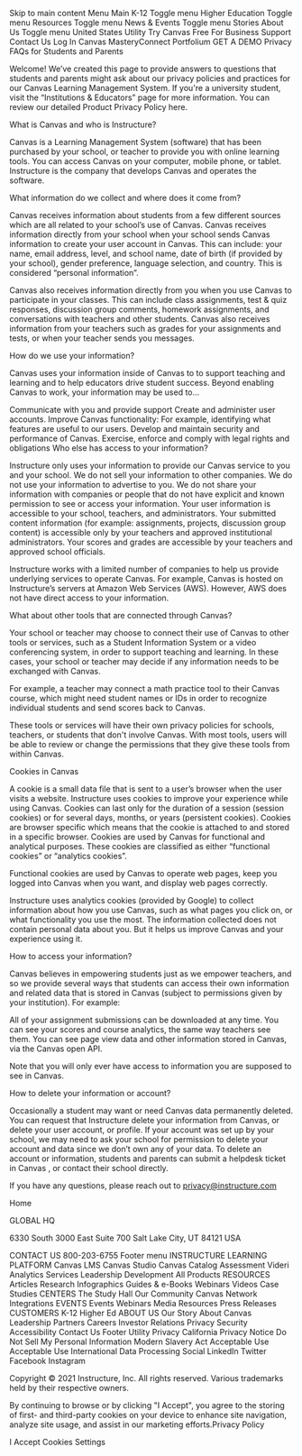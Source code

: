 Skip to main content
Menu
Main
K-12
Toggle menu
Higher Education
Toggle menu
Resources
Toggle menu
News & Events
Toggle menu
Stories
About Us
Toggle menu
United States
Utility
Try Canvas Free
For Business
Support
Contact Us
Log In
Canvas
MasteryConnect
Portfolium
GET A DEMO
Privacy FAQs for Students and Parents

Welcome! We’ve created this page to provide answers to questions that students and parents might ask about our privacy policies and practices for our Canvas Learning Management System. If you're a university student, visit the “Institutions & Educators” page for more information. You can review our detailed Product Privacy Policy here.

What is Canvas and who is Instructure?

Canvas is a Learning Management System (software) that has been purchased by your school, or teacher to provide you with online learning tools. You can access Canvas on your computer, mobile phone, or tablet. Instructure is the company that develops Canvas and operates the software.

What information do we collect and where does it come from?

Canvas receives information about students from a few different sources which are all related to your school’s use of Canvas. Canvas receives information directly from your school when your school sends Canvas information to create your user account in Canvas. This can include: your name, email address, level, and school name, date of birth (if provided by your school), gender preference, language selection, and country. This is considered “personal information”.

Canvas also receives information directly from you when you use Canvas to participate in your classes. This can include class assignments, test & quiz responses, discussion group comments, homework assignments, and conversations with teachers and other students. Canvas also receives information from your teachers such as grades for your assignments and tests, or when your teacher sends you messages.

How do we use your information?

Canvas uses your information inside of Canvas to to support teaching and learning and to help educators drive student success. Beyond enabling Canvas to work, your information may be used to...

Communicate with you and provide support
Create and administer user accounts.
Improve Canvas functionality: For example, identifying what features are useful to our users.
Develop and maintain security and performance of Canvas.
Exercise, enforce and comply with legal rights and obligations
Who else has access to your information?

Instructure only uses your information to provide our Canvas service to you and your school. We do not sell your information to other companies. We do not use your information to advertise to you. We do not share your information with companies or people that do not have explicit and known permission to see or access your information. Your user information is accessible to your school, teachers, and administrators. Your submitted content information (for example: assignments, projects, discussion group content) is accessible only by your teachers and approved institutional administrators. Your scores and grades are accessible by your teachers and approved school officials.

Instructure works with a limited number of companies to help us provide underlying services to operate Canvas. For example, Canvas is hosted on Instructure’s servers at Amazon Web Services (AWS). However, AWS does not have direct access to your information.

What about other tools that are connected through Canvas?

Your school or teacher may choose to connect their use of Canvas to other tools or services, such as a Student Information System or a video conferencing system, in order to support teaching and learning. In these cases, your school or teacher may decide if any information needs to be exchanged with Canvas.

For example, a teacher may connect a math practice tool to their Canvas course, which might need student names or IDs in order to recognize individual students and send scores back to Canvas.

These tools or services will have their own privacy policies for schools, teachers, or students that don't involve Canvas. With most tools, users will be able to review or change the permissions that they give these tools from within Canvas.

Cookies in Canvas

A cookie is a small data file that is sent to a user’s browser when the user visits a website. Instructure uses cookies to improve your experience while using Canvas. Cookies can last only for the duration of a session (session cookies) or for several days, months, or years (persistent cookies). Cookies are browser specific which means that the cookie is attached to and stored in a specific browser. Cookies are used by Canvas for functional and analytical purposes. These cookies are classified as either “functional cookies” or “analytics cookies”.

Functional cookies are used by Canvas to operate web pages, keep you logged into Canvas when you want, and display web pages correctly.

Instructure uses analytics cookies (provided by Google) to collect information about how you use Canvas, such as what pages you click on, or what functionality you use the most. The information collected does not contain personal data about you. But it helps us improve Canvas and your experience using it.

How to access your information?

Canvas believes in empowering students just as we empower teachers, and so we provide several ways that students can access their own information and related data that is stored in Canvas (subject to permissions given by your institution). For example:

All of your assignment submissions can be downloaded at any time.
You can see your scores and course analytics, the same way teachers see them.
You can see page view data and other information stored in Canvas, via the Canvas open API.

Note that you will only ever have access to information you are supposed to see in Canvas.

How to delete your information or account?

Occasionally a student may want or need Canvas data permanently deleted. You can request that Instructure delete your information from Canvas, or delete your user account, or profile. If your account was set up by your school, we may need to ask your school for permission to delete your account and data since we don’t own any of your data. To delete an account or information, students and parents can submit a helpdesk ticket in Canvas , or contact their school directly.

If you have any questions, please reach out to privacy@instructure.com

Home

GLOBAL HQ

6330 South 3000 East Suite 700 Salt Lake City, UT 84121 USA

CONTACT US
800-203-6755
Footer menu
INSTRUCTURE LEARNING PLATFORM
Canvas LMS
Canvas Studio
Canvas Catalog
Assessment
Videri Analytics
Services
Leadership Development
All Products
RESOURCES
Articles
Research
Infographics
Guides & e-Books
Webinars
Videos
Case Studies
CENTERS
The Study Hall
Our Community
Canvas Network
Integrations
EVENTS
Events
Webinars
Media Resources
Press Releases
CUSTOMERS
K-12
Higher Ed
ABOUT US
Our Story
About Canvas
Leadership
Partners
Careers
Investor Relations
Privacy
Security
Accessibility
Contact Us
Footer Utility
Privacy
California Privacy Notice
Do Not Sell My Personal Information
Modern Slavery Act
Acceptable Use
Acceptable Use International
Data Processing
Social
LinkedIn
Twitter
Facebook
Instagram

Copyright © 2021 Instructure, Inc. All rights reserved. Various trademarks held by their respective owners.

By continuing to browse or by clicking "I Accept", you agree to the storing of first- and third-party cookies on your device to enhance site navigation, analyze site usage, and assist in our marketing efforts.Privacy Policy

I Accept
Cookies Settings